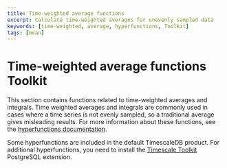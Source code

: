 ```yaml
---
title: Time-weighted average functions
excerpt: Calculate time-weighted averages for unevenly sampled data
keywords: [time-weighted, average, hyperfunctions, Toolkit]
tags: [mean]
---
```


# Time-weighted average functions <Tag type="toolkit">Toolkit</Tag>

This section contains functions related to time-weighted averages and integrals.
Time weighted averages and integrals are commonly used in cases where a time
series is not evenly sampled, so a traditional average gives misleading results.
For more information about these functions, see the
[hyperfunctions documentation][hyperfunctions-time-weight-average].

Some hyperfunctions are included in the default TimescaleDB product. For
additional hyperfunctions, you need to install the
[Timescale Toolkit][install-toolkit] PostgreSQL extension.

<HyperfunctionTable
    hyperfunctionFamily='time-weighted averages'
    includeExperimental
    sortByType
/>

[hyperfunctions-time-weight-average]: /use-timescale/:currentVersion:/hyperfunctions/time-weighted-averages/
[install-toolkit]: /use-timescale/:currentVersion:/hyperfunctions/install-toolkit
